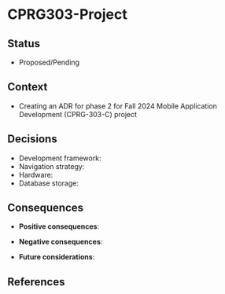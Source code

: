 # CPRG303-Project

## Status
- Proposed/Pending

## Context

- Creating an ADR for phase 2 for Fall 2024 Mobile Application Development (CPRG-303-C) project

## Decisions
- Development framework:
- Navigation strategy:
- Hardware:
- Database storage:

## Consequences
- **Positive consequences**:
- **Negative consequences**:

- **Future considerations**:

## References
